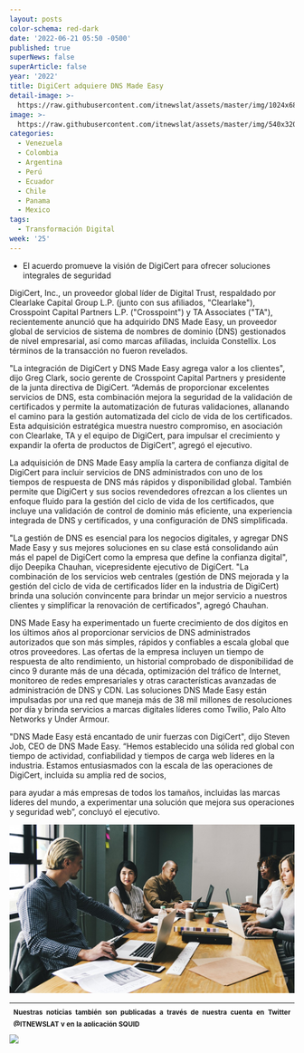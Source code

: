 ```yaml
---
layout: posts
color-schema: red-dark
date: '2022-06-21 05:50 -0500'
published: true
superNews: false
superArticle: false
year: '2022'
title: DigiCert adquiere DNS Made Easy
detail-image: >-
  https://raw.githubusercontent.com/itnewslat/assets/master/img/1024x680/Reunion-empleados-g.jpg
image: >-
  https://raw.githubusercontent.com/itnewslat/assets/master/img/540x320/Reunion-empleados-p.jpg
categories:
  - Venezuela
  - Colombia
  - Argentina
  - Perú
  - Ecuador
  - Chile
  - Panama
  - Mexico
tags:
  - Transformación Digital
week: '25'
---
```

- El acuerdo promueve la visión de DigiCert para ofrecer soluciones integrales de seguridad

DigiCert, Inc., un proveedor global líder de Digital Trust, respaldado por Clearlake Capital Group L.P. (junto con sus afiliados, "Clearlake"), Crosspoint Capital Partners L.P. ("Crosspoint") y TA Associates ("TA"), recientemente anunció que ha adquirido DNS Made Easy, un proveedor global de servicios de sistema de nombres de dominio (DNS) gestionados de nivel empresarial, así como marcas afiliadas, incluida Constellix. Los términos de la transacción no fueron revelados.

"La integración de DigiCert y DNS Made Easy agrega valor a los clientes", dijo Greg Clark, socio gerente de Crosspoint Capital Partners y presidente de la junta directiva de DigiCert. “Además de proporcionar excelentes servicios de DNS, esta combinación mejora la seguridad de la validación de certificados y permite la automatización de futuras validaciones, allanando el camino para la gestión automatizada del ciclo de vida de los certificados. Esta adquisición estratégica muestra nuestro compromiso, en asociación con Clearlake, TA y el equipo de DigiCert, para impulsar el crecimiento y expandir la oferta de productos de DigiCert”, agregó el ejecutivo.

La adquisición de DNS Made Easy amplía la cartera de confianza digital de DigiCert para incluir servicios de DNS administrados con uno de los tiempos de respuesta de DNS más rápidos y disponibilidad global. También permite que DigiCert y sus socios revendedores ofrezcan a los clientes un enfoque fluido para la gestión del ciclo de vida de los certificados, que incluye una validación de control de dominio más eficiente, una experiencia integrada de DNS y certificados, y una configuración de DNS simplificada.

"La gestión de DNS es esencial para los negocios digitales, y agregar DNS Made Easy y sus mejores soluciones en su clase está consolidando aún más el papel de DigiCert como la empresa que define la confianza digital", dijo Deepika Chauhan, vicepresidente ejecutivo de DigiCert. "La combinación de los servicios web centrales (gestión de DNS mejorada y la gestión del ciclo de vida de certificados líder en la industria de DigiCert) brinda una solución convincente para brindar un mejor servicio a nuestros clientes y simplificar la renovación de certificados", agregó Chauhan.

DNS Made Easy ha experimentado un fuerte crecimiento de dos dígitos en los últimos años al proporcionar servicios de DNS administrados autorizados que son más simples, rápidos y confiables a escala global que otros proveedores. Las ofertas de la empresa incluyen un tiempo de respuesta de alto rendimiento, un historial comprobado de disponibilidad de cinco 9 durante más de una década, optimización del tráfico de Internet, monitoreo de redes empresariales y otras características avanzadas de administración de DNS y CDN. Las soluciones DNS Made Easy están impulsadas por una red que maneja más de 38 mil millones de resoluciones por día y brinda servicios a marcas digitales líderes como Twilio, Palo Alto Networks y Under Armour.

"DNS Made Easy está encantado de unir fuerzas con DigiCert", dijo Steven Job, CEO de DNS Made Easy. “Hemos establecido una sólida red global con tiempo de actividad, confiabilidad y tiempos de carga web líderes en la industria. Estamos entusiasmados con la escala de las operaciones de DigiCert, incluida su amplia red de socios,

para ayudar a más empresas de todos los tamaños, incluidas las marcas líderes del mundo, a experimentar una solución que mejora sus operaciones y seguridad web”, concluyó el ejecutivo.

![](https://raw.githubusercontent.com/itnewslat/assets/master/img/540x320/Reunion-empleados-p.jpg)

<table style="height: 42px;" width="569">
<tbody>
<tr>
<td style="text-align: justify;"><sub><strong>Nuestras noticias también son publicadas a través de nuestra cuenta en Twitter <a href="https://twitter.com/itnewslat?lang=es">@ITNEWSLAT</a> y en la aplicación <a href="https://squidapp.co/en/">SQUID</a></strong></sub></td>
</tr>
</tbody>
</table>

<img src="https://tracker.metricool.com/c3po.jpg?hash=56f88a41e39ab42c063cc51676587a04"/>
